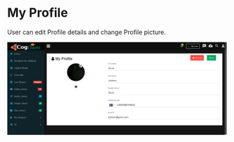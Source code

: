 # My Profile

User can edit Profile details and change Profile picture.

![](../.gitbook/assets/image%20%28109%29.png)


